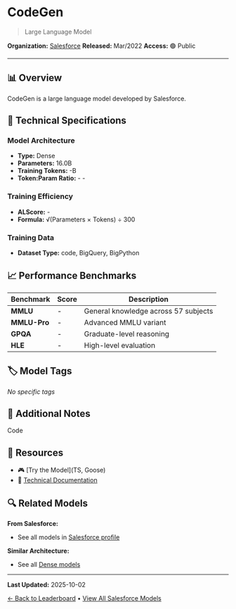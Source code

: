 # CodeGen

> Large Language Model

**Organization:** [Salesforce](../../labs/salesforce.md)
**Released:** Mar/2022
**Access:** 🟢 Public

---

## 📊 Overview

CodeGen is a large language model developed by Salesforce.

## 🔧 Technical Specifications

### Model Architecture
- **Type:** Dense
- **Parameters:** 16.0B
- **Training Tokens:** -B
- **Token:Param Ratio:** - -

### Training Efficiency
- **ALScore:** -
- **Formula:** √(Parameters × Tokens) ÷ 300

### Training Data
- **Dataset Type:** code, BigQuery, BigPython

## 📈 Performance Benchmarks

| Benchmark | Score | Description |
|-----------|-------|-------------|
| **MMLU** | - | General knowledge across 57 subjects |
| **MMLU-Pro** | - | Advanced MMLU variant |
| **GPQA** | - | Graduate-level reasoning |
| **HLE** | - | High-level evaluation |

## 🏷️ Model Tags

_No specific tags_

## 📝 Additional Notes

Code

## 🔗 Resources

- 🎮 [Try the Model](TS, Goose)
- 📄 [Technical Documentation](https://arxiv.org/abs/2203.13474)

## 🔍 Related Models

**From Salesforce:**
- See all models in [Salesforce profile](../../labs/salesforce.md)

**Similar Architecture:**
- See all [Dense models](../../architectures/dense.md)

---

**Last Updated:** 2025-10-02

[← Back to Leaderboard](../../README.md) • [View All Salesforce Models](../../labs/salesforce.md)
